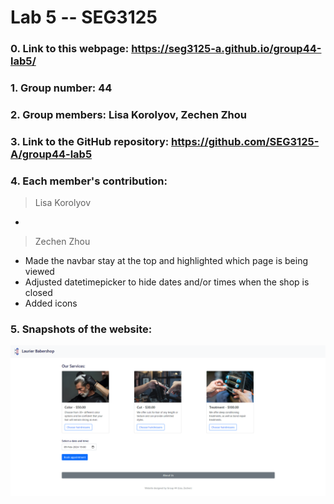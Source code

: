 # Lab 5 -- SEG3125

### 0. Link to this webpage: https://seg3125-a.github.io/group44-lab5/
### 1. Group number: 44
### 2. Group members: Lisa Korolyov, Zechen Zhou
### 3. Link to the GitHub repository: https://github.com/SEG3125-A/group44-lab5
### 4. Each member's contribution:

>Lisa Korolyov
* 

>Zechen Zhou
* Made the navbar stay at the top and highlighted which page is being viewed
* Adjusted datetimepicker to hide dates and/or times when the shop is closed
* Added icons

### 5. Snapshots of the website: 
  ![](/Docs/Images/snapshot1.png)
